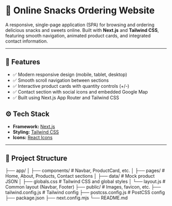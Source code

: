 # 🍬 Online Snacks Ordering Website

A responsive, single-page application (SPA) for browsing and ordering delicious snacks and sweets online. Built with **Next.js** and **Tailwind CSS**, featuring smooth navigation, animated product cards, and integrated contact information.

---

## 🚀 **Features**

- ✅ Modern responsive design (mobile, tablet, desktop)
- ✅ Smooth scroll navigation between sections
- ✅ Interactive product cards with quantity controls (+/-)
- ✅ Contact section with social icons and embedded Google Map
- ✅ Built using Next.js App Router and Tailwind CSS

## ⚙️ **Tech Stack**

- **Framework:** [Next.js](https://nextjs.org/)
- **Styling:** [Tailwind CSS](https://tailwindcss.com/)
- **Icons:** [React Icons](https://react-icons.github.io/react-icons/)

---

## 📁 **Project Structure**

├── app/
│   ├── components/        # Navbar, ProductCard, etc.
│   ├── pages/             # Home, About, Products, Contact sections
│   ├── data/              # Mock product JSON
│   ├── globals.css        # Tailwind CSS and global styles
│   └── layout.js          # Common layout (Navbar, Footer)
├── public/                # Images, favicon, etc.
├── tailwind.config.js     # Tailwind config
├── postcss.config.js      # PostCSS config
├── package.json
├── next.config.mjs
└── README.md
